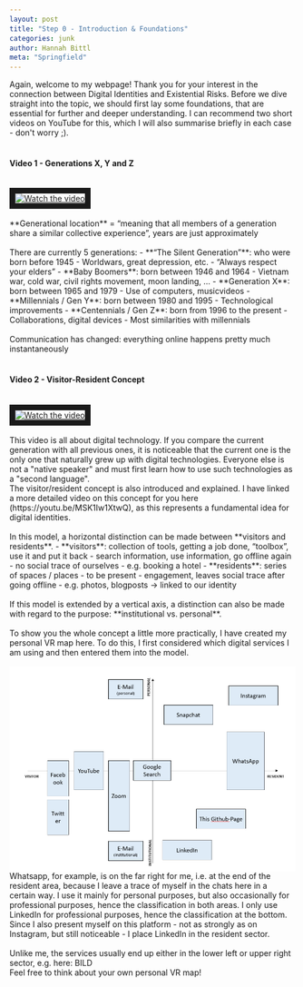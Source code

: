 ```yaml
---
layout: post
title: "Step 0 - Introduction & Foundations"
categories: junk
author: Hannah Bittl
meta: "Springfield"
---
```


Again, welcome to my webpage! Thank you for your interest in the connection between Digital Identities and Existential Risks. Before we dive straight into the topic, we should first lay some foundations, that are essential for further and deeper understanding. I can recommend two short videos on YouTube for this, which I will also summarise briefly in each case - don't worry ;).
<br><br>

#### Video 1 - Generations X, Y and Z
<br>
<a href="http://www.youtube.com/watch?feature=player_embedded&v=TtIojDWOsgg" target="_blank">
 <img src="http://img.youtube.com/vi/TtIojDWOsgg/mqdefault.jpg" alt="Watch the video" width="500" height="280" border="10" />
</a>
<br>
<br>
**Generational location** = “meaning that all members of a generation share a similar collective experience”, years are just approximately
<br><br>
There are currently 5 generations:
  - **“The Silent Generation”**: who were born before 1945
    - Worldwars, great depression, etc.
    - “Always respect your elders” 
  - **Baby Boomers**: born between 1946 and 1964
    - Vietnam war, cold war, civil rights movement, moon landing, …
  - **Generation X**: born between 1965 and 1979
    - Use of computers, musicvideos
  - **Millennials / Gen Y**: born between 1980 and 1995
    - Technological improvements
  - **Centennials / Gen Z**: born from 1996 to the present
    - Collaborations, digital devices
    - Most similarities with millennials
<br><br>
Communication has changed: everything online happens pretty much instantaneously
<br><br>

#### Video 2 - Visitor-Resident Concept
<br>
<a href="http://www.youtube.com/watch?feature=player_embedded&v=sPOG3iThmRI" target="_blank">
 <img src="http://img.youtube.com/vi/sPOG3iThmRI/mqdefault.jpg" alt="Watch the video" width="500" height="280" border="10" />
</a>
<br><br>
This video is all about digital technology. If you compare the current generation with all previous ones, it is noticeable that the current one is the only one that naturally grew up with digital technologies. Everyone else is not a "native speaker" and must first learn how to use such technologies as a "second language". <br>
The visitor/resident concept is also introduced and explained. I have linked a more detailed video on this concept for you here (https://youtu.be/MSK1Iw1XtwQ), as this represents a fundamental idea for digital identities.<br><br>
In this model, a horizontal distinction can be made between **visitors and residents**.
-	**visitors**: collection of tools, getting a job done, “toolbox”, use it and put it back
  - search information, use information, go offline again
  - no social trace of ourselves
  - e.g. booking a hotel 
-	**residents**: series of spaces / places
  - to be present
  - engagement, leaves social trace after going offline
  - e.g. photos, blogposts -> linked to our identity
<br><br>
If this model is extended by a vertical axis, a distinction can also be made with regard to the purpose: **institutional vs. personal**. <br><br>
To show you the whole concept a little more practically, I have created my personal VR map here. To do this, I first considered which digital services I am using and then entered them into the model.
<br><br>
<img align="right" src="https://github.com/2200082/minima/blob/master/_includes/images/vr_map.png">
<br><br>
Whatsapp, for example, is on the far right for me, i.e. at the end of the resident area, because I leave a trace of myself in the chats here in a certain way. I use it mainly for personal purposes, but also occasionally for professional purposes, hence the classification in both areas. I only use LinkedIn for professional purposes, hence the classification at the bottom. Since I also present myself on this platform - not as strongly as on Instagram, but still noticeable - I place LinkedIn in the resident sector. <br><br>
Unlike me, the services usually end up either in the lower left or upper right sector, e.g. here: BILD <br>
Feel free to think about your own personal VR map!

